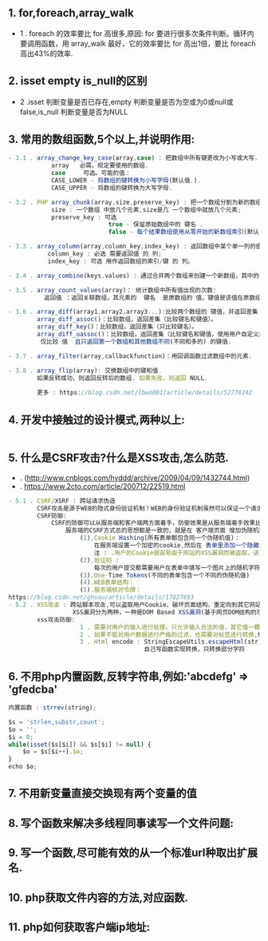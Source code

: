 ## 1. for,foreach,array_walk 
- 1 . foreach 的效率要比 for 高很多,原因: for 要进行很多次条件判断。循环内要调用函数，用 array_walk 最好，它的效率要比 for 高出1倍，要比 foreach 高出43%的效率.
## 2. isset empty is_null的区别
- 2 .isset 判断变量是否已存在,empty 判断变量是否为空或为0或null或false,is_null 判断变量是否为NULL 
## 3.  常用的数组函数,5个以上,并说明作用:
```javascript
- 3.1 . array_change_key_case(array,case) : 把数组中所有键更改为小写或大写. 
            array	必需。规定要使用的数组.
            case     可选。可能的值：
            CASE_LOWER - 将数组的键转换为小写字母(默认值.).
            CASE_UPPER - 将数组的键转换为大写字母.

- 3.2 . PHP array_chunk(array,size,preserve_key) : 把一个数组分割为新的数组块.
            size : 一个数组 中放几个元素,size是几 一个数组中就放几个元素;
            preserve_key : 可选
                            true - 保留原始数组中的 键名 .
                            false - 每个结果数组使用从零开始的新数组索引(默认)。

- 3.3 . array_column(array,column_key,index_key) : 返回数组中某个单一列的值.
           column_key : 必选 需要返回值 的 列;
           index_key : 可选 用作返回数组的索引/键 的 列。

- 3.4 . array_combine(keys,values) : 通过合并两个数组来创建一个新数组，其中的一个数组元素为键名，另一个数组元素为键值：

- 3.5 . array_count_values(array)： 统计数组中所有值出现的次数:
          返回值 ：返回关联数组，其元素的  键名  是原数组的 值，键值是该值在原数组中出现的次数.

- 3.6 . array_diff(array1,array2,array3...):比较两个数组的 键值，并返回差集：
        array_diff_assoc()：比较数组，返回差集（比较键名和键值）。
        array_diff_key()：比较数组，返回差集（只比较键名）。
        array_diff_uassoc()：比较数组，返回差集（比较键名和键值，使用用户自定义的键名比较函数）
         仅比较 值  且只返回第一个数组和其他数组不同(不同和多的) 的键值.

- 3.7 . array_filter(array,callbackfunction)：用回调函数过滤数组中的元素.

- 3.8 . array_flip(array): 交换数组中的键和值.
        如果反转成功，则返回反转后的数组. 如果失败，则返回 NULL.
        
        更多 : https://blog.csdn.net/lbwo001/article/details/52778242
```
## 4. 开发中接触过的设计模式,两种以上:
```javascript

```
## 5. 什么是CSRF攻击?什么是XSS攻击,怎么防范.
- . (http://www.cnblogs.com/hyddd/archive/2009/04/09/1432744.html)
- . https://www.2cto.com/article/200712/22519.html
```javascript
- 5.1 . CSRF/XSRF : 跨站请求伪造
        CSRF攻击是源于WEB的隐式身份验证机制！WEB的身份验证机制虽然可以保证一个请求是来自于某个用户的浏览器，但却无法保证该请求是用户批准发送的！
        CSRF防御:
            CSRF的防御可以从服务端和客户端两方面着手，防御效果是从服务端着手效果比较好:
                服务端的CSRF方式总的思想都是一致的，就是在 客户端页面 增加伪随机数:
                    (1).Cookie Hashing(所有表单都包含同一个伪随机值)：
                        在服务端设置一个加密的cookie,然后在 表单里添加一个隐藏框(hidden),值为Hash值(md5加密后的cookie)，以认证这确实是用户发送的请求. 用户发送请求后,与服务器端的hash值进行比较.(md5是目前应用最广泛的Hash算法)
                        注 : .用户的Cookie很容易由于网站的XSS漏洞而被盗取，该方法不是最好的.
                    (2).验证码 : 
                        每次的用户提交都需要用户在表单中填写一个图片上的随机字符串，这个方案可以完全解决CSRF
                    (3).One-Time Tokens(不同的表单包含一个不同的伪随机值)
                    (4).WEB表单结构：
                    (5).服务端核对令牌：
https://blog.csdn.net/ghsau/article/details/17027893
- 5.2 . XSS攻击 : 跨站脚本攻击,可以盗取用户Cookie、破坏页面结构、重定向到其它网站等,理论上，所有可输入的地方没有对输入数据进行处理的话，都会存在XSS漏洞，
                  XSS漏洞分为两种，一种是DOM Based XSS漏洞(基于网页DOM结构的攻击，该攻击只能让少数人中招,属于非持久型)，另一种是Stored XSS漏洞(存储式XSS漏洞，攻击代码已经存储到服务器上或者数据库中，受害者是很多人,属于持久型).
        xss攻击防御:
                    1 . 需要对用户的输入进行处理，只允许输入合法的值，其它值一概过滤掉
                    2 . 如果不能对用户数据进行严格的过滤，也需要对标签进行转换,例如:< - &lt & - &amp 等.
                    3 . Html encode : StringEscapeUtils.escapeHtml(str);// 汉字会转换成对应的ASCII码，空格不转换
                                      自己写函数实现转换，只转换部分字符

```
## 6. 不用php内置函数,反转字符串,例如:'abcdefg' => 'gfedcba'

```javascript
内置函数 : strrev(string);

$s = 'strlen,substr,count';
$o = '';
$i = 0;
while(isset($s[$i]) && $s[$i] != null) {
    $o = $s[$i++].$o;
}
echo $o; 

```
## 7. 不用新变量直接交换现有两个变量的值
## 8. 写个函数来解决多线程同事读写一个文件问题:
## 9. 写一个函数,尽可能有效的从一个标准url种取出扩展名.
## 10. php获取文件内容的方法,对应函数.
## 11. php如何获取客户端ip地址:


